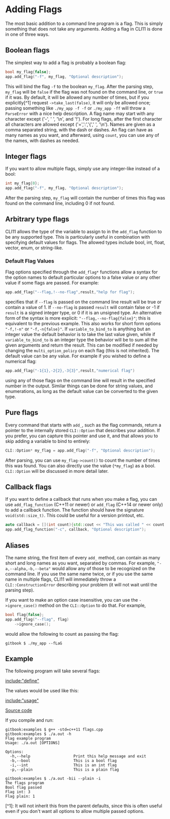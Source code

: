 # Adding Flags

The most basic addition to a command line program is a flag. This is simply something that does not take any arguments. Adding a flag in CLI11 is done in one of three ways.

## Boolean flags

The simplest way to add a flag is probably a boolean flag:

```cpp
bool my_flag{false};
app.add_flag("-f", my_flag, "Optional description");
```

This will bind the flag `-f` to the boolean `my_flag`. After the parsing step, `my_flag` will be `false` if the flag was not found on the command line, or `true` if it was. By default, it will be allowed any number of times, but if you explicitly\[^1\] request `->take_last(false)`, it will only be allowed once; passing something like `./my_app -f -f` or `./my_app -ff` will throw a `ParseError` with a nice help description. A flag name may start with any character except ('-', ' ', '\n', and '!'). For long flags, after the first character all characters are allowed except ('=',':','{',' ', '\n').  Names are given as a comma separated string, with the dash or dashes. An flag can have as many names as you want, and afterward, using `count`, you can use any of the names, with dashes as needed.

## Integer flags

If you want to allow multiple flags, simply use any integer-like instead of a bool:

```cpp
int my_flag{0};
app.add_flag("-f", my_flag, "Optional description");
```

After the parsing step, `my_flag` will contain the number of times this flag was found on the command line, including 0 if not found.

## Arbitrary type flags

CLI11 allows the type of the variable to assign to in the `add_flag` function to be any supported type.   This is particularly useful in combination with specifying default values for flags.  The allowed types include  bool, int, float, vector, enum, or string-like.

### Default Flag Values

Flag options specified through the `add_flag*` functions allow a syntax for the option names to default particular options to a false value or any other value if some flags are passed.  For example:

```cpp
app.add_flag("--flag,!--no-flag",result,"help for flag");
```

specifies that if `--flag` is passed on the command line result will be true or contain a value of 1. If `--no-flag` is
passed `result` will contain false or -1 if `result` is a signed integer type, or 0 if it is an unsigned type.  An
alternative form of the syntax is more explicit: `"--flag,--no-flag{false}"`; this is equivalent to the previous
example.  This also works for short form options `"-f,!-n"` or `"-f,-n{false}"`. If `variable_to_bind_to` is anything but an integer value the
default behavior is to take the last value given, while if `variable_to_bind_to` is an integer type the behavior will be to sum
all the given arguments and return the result.  This can be modified if needed by changing the `multi_option_policy` on each flag (this is not inherited).
The default value can be any value. For example if you wished to define a numerical flag:

```cpp
app.add_flag("-1{1},-2{2},-3{3}",result,"numerical flag")
```

using any of those flags on the command line will result in the specified number in the output.  Similar things can be done for string values, and enumerations, as long as the default value can be converted to the given type.

## Pure flags

Every command that starts with `add_`, such as the flag commands, return a pointer to the internally stored `CLI::Option` that describes your addition. If you prefer, you can capture this pointer and use it, and that allows you to skip adding a variable to bind to entirely:

```cpp
CLI::Option* my_flag = app.add_flag("-f", "Optional description");
```

After parsing, you can use `my_flag->count()` to count the number of times this was found. You can also directly use the value (`*my_flag`) as a bool. `CLI::Option` will be discussed in more detail later.

## Callback flags

If you want to define a callback that runs when you make a flag, you can use `add_flag_function` (C++11 or newer) or `add_flag` (C++14 or newer only) to add a callback function. The function should have the signature `void(std::size_t)`. This could be useful for a version printout, etc.

```cpp
auto callback = [](int count){std::cout << "This was called " << count << " times";};
app.add_flag_function("-c", callback, "Optional description");
```

## Aliases

The name string, the first item of every `add_` method, can contain as many short and long names as you want, separated by commas. For example, `"-a,--alpha,-b,--beta"` would allow any of those to be recognized on the command line. If you use the same name twice, or if you use the same name in multiple flags, CLI11 will immediately throw a `CLI::ConstructionError` describing your problem (it will not wait until the parsing step).

If you want to make an option case insensitive, you can use the `->ignore_case()` method on the `CLI::Option` to do that. For example,

```cpp
bool flag{false};
app.add_flag("--flag", flag)
    ->ignore_case();
```

would allow the following to count as passing the flag:

```term
gitbook $ ./my_app --fLaG
```

## Example

The following program will take several flags:

[include:"define"](../code/flags.cpp)

The values would be used like this:

[include:"usage"](../code/flags.cpp)

[Source code](https://github.com/CLIUtils/CLI11/tree/main/book/code/flags.cpp)

If you compile and run:

```term
gitbook:examples $ g++ -std=c++11 flags.cpp
gitbook:examples $ ./a.out -h
Flag example program
Usage: ./a.out [OPTIONS]

Options:
  -h,--help                   Print this help message and exit
  -b,--bool                   This is a bool flag
  -i,--int                    This is an int flag
  -p,--plain                  This is a plain flag

gitbook:examples $ ./a.out -bii --plain -i
The flags program
Bool flag passed
Flag int: 3
Flag plain: 1
```

\[^1\]: It will not inherit this from the parent defaults, since this is often useful even if you don't want all options to allow multiple passed options.
